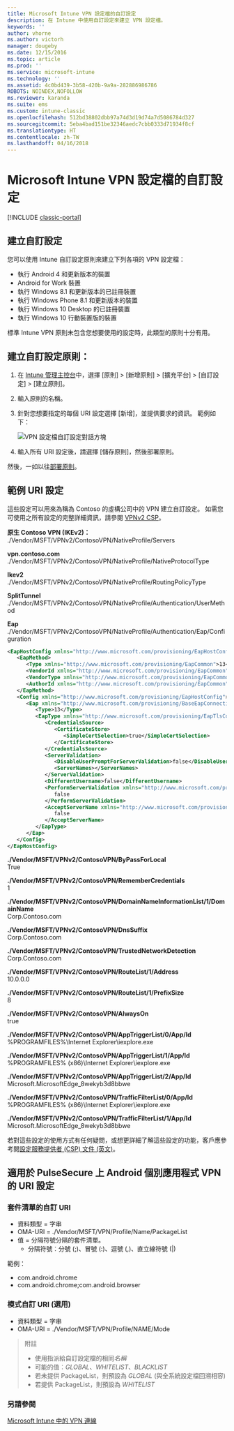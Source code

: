 ```yaml
---
title: Microsoft Intune VPN 設定檔的自訂設定
description: 在 Intune 中使用自訂設定來建立 VPN 設定檔。
keywords: ''
author: vhorne
ms.author: victorh
manager: dougeby
ms.date: 12/15/2016
ms.topic: article
ms.prod: ''
ms.service: microsoft-intune
ms.technology: ''
ms.assetid: 4c0bd439-3b58-420b-9a9a-282886986786
ROBOTS: NOINDEX,NOFOLLOW
ms.reviewer: karanda
ms.suite: ems
ms.custom: intune-classic
ms.openlocfilehash: 512bd38802dbb97a74d3d19d74a7d5086784d327
ms.sourcegitcommit: 5eba4bad151be32346aedc7cbb0333d71934f8cf
ms.translationtype: HT
ms.contentlocale: zh-TW
ms.lasthandoff: 04/16/2018
---
```

# <a name="custom-configurations-for-microsoft-intune-vpn-profiles"></a>Microsoft Intune VPN 設定檔的自訂設定

[!INCLUDE [classic-portal](../includes/classic-portal.md)]

## <a name="create-a-custom-configuration"></a>建立自訂設定
您可以使用 Intune 自訂設定原則來建立下列各項的 VPN 設定檔：

* 執行 Android 4 和更新版本的裝置
* Android for Work 裝置
* 執行 Windows 8.1 和更新版本的已註冊裝置
* 執行 Windows Phone 8.1 和更新版本的裝置
* 執行 Windows 10 Desktop 的已註冊裝置
* 執行 Windows 10 行動裝置版的裝置

標準 Intune VPN 原則未包含您想要使用的設定時，此類型的原則十分有用。

## <a name="to-create-a-custom-configuration-policy"></a>建立自訂設定原則：

1. 在 [Intune 管理主控台](https://manage.microsoft.com)中，選擇 [原則] > [新增原則] > [擴充平台] > [自訂設定] > [建立原則]。
2. 輸入原則的名稱。
3. 針對您想要指定的每個 URI 設定選擇 [新增]，並提供要求的資訊。 範例如下：

   ![VPN 設定檔自訂設定對話方塊](./media/Intune_Add_VPN_URI.png)

4. 輸入所有 URI 設定後，請選擇 [儲存原則]，然後部署原則。

然後，一如以往[部署原則](/intune-classic/deploy-use/manage-settings-and-features-on-your-devices-with-microsoft-intune-policies#deploy-a-configuration-policy)。

## <a name="example-uri-settings"></a>範例 URI 設定

這些設定可以用來為稱為 Contoso 的虛構公司中的 VPN 建立自訂設定。
如需您可使用之所有設定的完整詳細資訊，請參閱 [VPNv2 CSP](https://msdn.microsoft.com/library/windows/hardware/dn914776.aspx)。

**原生 Contoso VPN (IKEv2)：**<br />
./Vendor/MSFT/VPNv2/ContosoVPN/NativeProfile/Servers

**vpn.contoso.com**<br />
./Vendor/MSFT/VPNv2/ContosoVPN/NativeProfile/NativeProtocolType

**Ikev2<br />** ./Vendor/MSFT/VPNv2/ContosoVPN/NativeProfile/RoutingPolicyType

**SplitTunnel**<br />
./Vendor/MSFT/VPNv2/ContosoVPN/NativeProfile/Authentication/UserMethod

**Eap**<br />
./Vendor/MSFT/VPNv2/ContosoVPN/NativeProfile/Authentication/Eap/Configuration
``` xml
<EapHostConfig xmlns="http://www.microsoft.com/provisioning/EapHostConfig">
   <EapMethod>
      <Type xmlns="http://www.microsoft.com/provisioning/EapCommon">13</Type>
      <VendorId xmlns="http://www.microsoft.com/provisioning/EapCommon">0</VendorId>
      <VendorType xmlns="http://www.microsoft.com/provisioning/EapCommon">0</VendorType>
      <AuthorId xmlns="http://www.microsoft.com/provisioning/EapCommon">0</AuthorId>
   </EapMethod>
   <Config xmlns="http://www.microsoft.com/provisioning/EapHostConfig">
      <Eap xmlns="http://www.microsoft.com/provisioning/BaseEapConnectionPropertiesV1">
         <Type>13</Type>
         <EapType xmlns="http://www.microsoft.com/provisioning/EapTlsConnectionPropertiesV1">
            <CredentialsSource>
               <CertificateStore>
                  <SimpleCertSelection>true</SimpleCertSelection>
               </CertificateStore>
            </CredentialsSource>
            <ServerValidation>
               <DisableUserPromptForServerValidation>false</DisableUserPromptForServerValidation>
               <ServerNames></ServerNames>
            </ServerValidation>
            <DifferentUsername>false</DifferentUsername>
            <PerformServerValidation xmlns="http://www.microsoft.com/provisioning/EapTlsConnectionPropertiesV2">
               false
            </PerformServerValidation>
            <AcceptServerName xmlns="http://www.microsoft.com/provisioning/EapTlsConnectionPropertiesV2">
               false
            </AcceptServerName>
         </EapType>
      </Eap>
   </Config>
</EapHostConfig>
```
**./Vendor/MSFT/VPNv2/ContosoVPN/ByPassForLocal**<br />
True

**./Vendor/MSFT/VPNv2/ContosoVPN/RememberCredentials**<br />
1

**./Vendor/MSFT/VPNv2/ContosoVPN/DomainNameInformationList/1/DomainName**<br />
Corp.Contoso.com

**./Vendor/MSFT/VPNv2/ContosoVPN/DnsSuffix**<br />
Corp.Contoso.com

**./Vendor/MSFT/VPNv2/ContosoVPN/TrustedNetworkDetection**<br />
Corp.Contoso.com

**./Vendor/MSFT/VPNv2/ContosoVPN/RouteList/1/Address**<br />
10.0.0.0

**./Vendor/MSFT/VPNv2/ContosoVPN/RouteList/1/PrefixSize**<br />
8

**./Vendor/MSFT/VPNv2/ContosoVPN/AlwaysOn**<br />
true

**./Vendor/MSFT/VPNv2/ContosoVPN/AppTriggerList/0/App/Id**<br />
%PROGRAMFILES%\Internet Explorer\iexplore.exe

**./Vendor/MSFT/VPNv2/ContosoVPN/AppTriggerList/1/App/Id**<br />
%PROGRAMFILES% (x86)\Internet Explorer\iexplore.exe

**./Vendor/MSFT/VPNv2/ContosoVPN/AppTriggerList/2/App/Id**<br />
Microsoft.MicrosoftEdge_8wekyb3d8bbwe

**./Vendor/MSFT/VPNv2/ContosoVPN/TrafficFilterList/0/App/Id**<br />
%PROGRAMFILES% (x86)\Internet Explorer\iexplore.exe

**./Vendor/MSFT/VPNv2/ContosoVPN/TrafficFilterList/1/App/Id**<br />
Microsoft.MicrosoftEdge_8wekyb3d8bbwe

若對這些設定的使用方式有任何疑問，或想更詳細了解這些設定的功能，客戶應參考閱[設定服務提供者 (CSP) 文件 (英文)](https://msdn.microsoft.com/library/windows/hardware/dn914776(v=vs.85).aspx)。

## <a name="uri-settings-for-android-per-app-vpn-on-pulsesecure"></a>適用於 PulseSecure 上 Android 個別應用程式 VPN 的 URI 設定
### <a name="custom-uri-for-package-list"></a>套件清單的自訂 URI
-  資料類型 = 字串
-  OMA-URI = ./Vendor/MSFT/VPN/Profile/Name/PackageList
-  值 = 分隔符號分隔的套件清單。
   - 分隔符號︰分號 (;)、冒號 (:)、逗號 (,)、直立線符號 (|)

範例：
- com.android.chrome
- com.android.chrome;com.android.browser

### <a name="custom-uri-for-mode-optional"></a>模式自訂 URI (選用)
- 資料類型 = 字串
- OMA-URI = ./Vendor/MSFT/VPN/Profile/NAME/Mode

> 附註
> - 使用指派給自訂設定檔的相同*名稱*
> - 可能的值︰*GLOBAL*、*WHITELIST*、*BLACKLIST*
> - 若未提供 PackageList，則預設為 *GLOBAL* (與全系統設定檔回溯相容)
> - 若提供 PackageList，則預設為 *WHITELIST*


### <a name="see-also"></a>另請參閱
[Microsoft Intune 中的 VPN 連線](vpn-connections-in-microsoft-intune.md)
